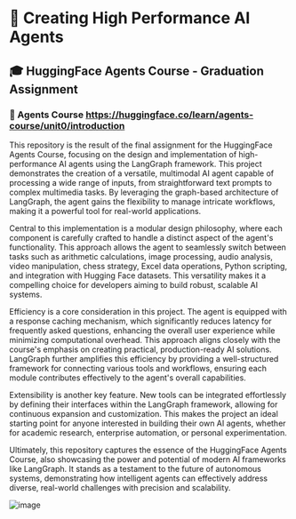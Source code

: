 # 🤖 Creating High Performance AI Agents 
## 🎓 HuggingFace Agents Course - Graduation Assignment 
### 🤗 Agents Course https://huggingface.co/learn/agents-course/unit0/introduction
This repository is the result of the final assignment for the HuggingFace Agents Course, focusing on the design and implementation of high-performance AI agents using the LangGraph framework. 
This project demonstrates the creation of a versatile, multimodal AI agent capable of processing a wide range of inputs, from straightforward text prompts to complex multimedia tasks. 
By leveraging the graph-based architecture of LangGraph, the agent gains the flexibility to manage intricate workflows, making it a powerful tool for real-world applications.

Central to this implementation is a modular design philosophy, where each component is carefully crafted to handle a distinct aspect of the agent's functionality. 
This approach allows the agent to seamlessly switch between tasks such as arithmetic calculations, image processing, audio analysis, video manipulation, chess strategy, Excel data operations, Python scripting, and integration with Hugging Face datasets. 
This versatility makes it a compelling choice for developers aiming to build robust, scalable AI systems.

Efficiency is a core consideration in this project. The agent is equipped with a response caching mechanism, which significantly reduces latency for frequently asked questions, enhancing the overall user experience while minimizing computational overhead. 
This approach aligns closely with the course's emphasis on creating practical, production-ready AI solutions. 
LangGraph further amplifies this efficiency by providing a well-structured framework for connecting various tools and workflows, ensuring each module contributes effectively to the agent's overall capabilities.

Extensibility is another key feature. New tools can be integrated effortlessly by defining their interfaces within the LangGraph framework, allowing for continuous expansion and customization. 
This makes the project an ideal starting point for anyone interested in building their own AI agents, whether for academic research, enterprise automation, or personal experimentation.

Ultimately, this repository captures the essence of the HuggingFace Agents Course, also showcasing the power and potential of modern AI frameworks like LangGraph. 
It stands as a testament to the future of autonomous systems, demonstrating how intelligent agents can effectively address diverse, real-world challenges with precision and scalability.

![image](https://github.com/user-attachments/assets/f21632cd-8f00-4a39-b3ad-2500f753748f)
